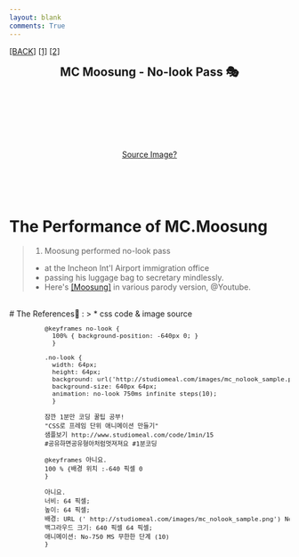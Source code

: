```yaml
---
layout: blank
comments: True
---
```


<style>
  @keyframes no-look {
      100% { background-position: -960px 0; }
  }

  .no-look {
    position: absolute;
    top: 285px;
    left: 45%;
    width: 96px;
    height: 96px;
    margin-bottom: 5px;
    background: url('{{ site.baseurl }}/images/docs_img/mc_nolook_sample.png') no-repeat 0 0;
    background-size: 960px 96px;
    animation: no-look 1000ms infinite steps(10);
  }

  .big  {
    font-size: 1.5em;
  }

  .pre-small  {
    font-size: 0.8em;
    padding: 0px 0px 0px 50px;
    color: $gray;
    background-color: $lightGray;
  }
</style>

<!-- 네비게이션 바 : MD는 HTML테그 바깥에 위치해야 함 -->
  [[BACK]](/css/)
  [[1]](/docs/css_anim_doraemon)
  [[2]](/docs/css_anim_mcmoosung)


<div class="big" align="center">
  <b>MC Moosung - No-look Pass 🎭</b>
</div>

<div class="no-look"></div>

<!--소스이미지 글자를 아래로 밀어 냄-->
<div class="post" align="center">
  <br><br><br><br><br><br><br>
  <a href='{{ site.baseurl }}/static/imgs/mc_nolook_sample.png'>Source Image?</a>
</div>

<br><br><br>

# The Performance of MC.Moosung
> 1. Moosung performed no-look pass
> * at the Incheon Int'l Airport immigration office
> * passing his luggage bag to secretary mindlessly.
> * Here's [[Moosung]](https://www.youtube.com/watch?v=fDY3PmApP1o) in various parody version, @Youtube.

<br>
# The References🍞 :
> * css code & image source

<pre class="pre-small">
  @keyframes no-look {
    100% { background-position: -640px 0; }
    }

  .no-look {
    width: 64px;
    height: 64px;
    background: url('http://studiomeal.com/images/mc_nolook_sample.png') no-repeat 0 0;
    background-size: 640px 64px;
    animation: no-look 750ms infinite steps(10);
    }

  잠깐 1분만 코딩 꿀팁 공부!
  "CSS로 프레임 단위 애니메이션 만들기"
  샘플보기 http://www.studiomeal.com/code/1min/15
  #공유하면공유형아처럼멋져져요 #1분코딩

  @keyframes 아니요.
  100 % {배경 위치 :-640 픽셀 0
  }

  아니요.
  너비: 64 픽셀;
  높이: 64 픽셀;
  배경: URL (' http://studiomeal.com/images/mc_nolook_sample.png') No. 0 0 0;
  백그라우드 크기: 640 픽셀 64 픽셀;
  애니메이션: No-750 MS 무한한 단계 (10)
  }
</pre>
